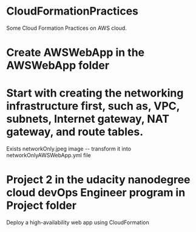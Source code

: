 # CloudFormationPractices
Some Cloud Formation Practices on AWS cloud.

# Create AWSWebApp in the AWSWebApp folder 

# Start with creating the networking infrastructure first, such as, VPC, subnets, Internet gateway, NAT gateway, and route tables.

Exists networkOnly.jpeg image -- transform it into networkOnlyAWSWebApp.yml file

# Project 2 in the udacity nanodegree cloud devOps Engineer program in Project folder

Deploy a high-availability web app using CloudFormation


